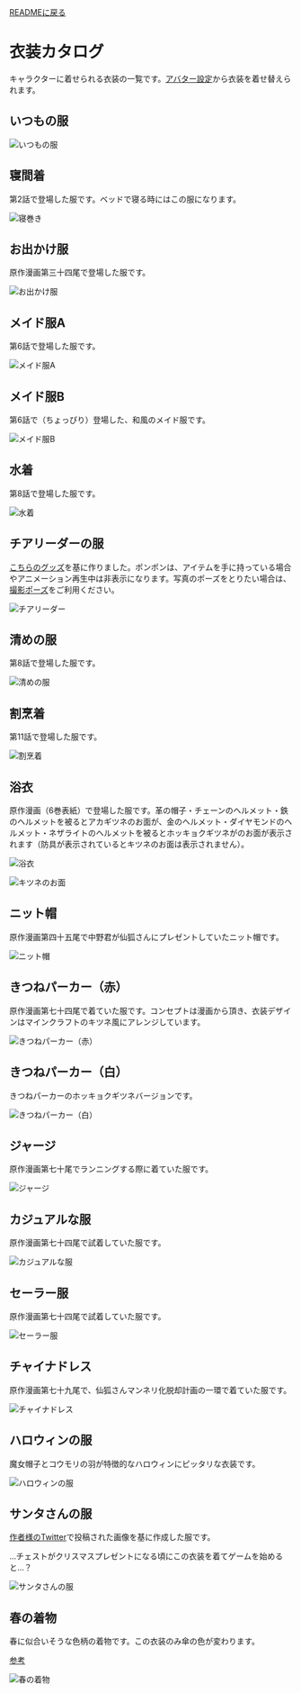 [READMEに戻る](./README_jp.md)

# 衣装カタログ
キャラクターに着せられる衣装の一覧です。[アバター設定](./README_jp.md#アクション4-1-衣装変更)から衣装を着せ替えられます。

## いつもの服
![いつもの服](README_images/costume_default.jpg)

## 寝間着
第2話で登場した服です。ベッドで寝る時にはこの服になります。

![寝巻き](README_images/costume_nightwear.jpg)

## お出かけ服
原作漫画第三十四尾で登場した服です。

![お出かけ服](README_images/costume_outgoing.jpg)

## メイド服A
第6話で登場した服です。

![メイド服A](README_images/costume_maid_a.jpg)

## メイド服B
第6話で（ちょっぴり）登場した、和風のメイド服です。

![メイド服B](README_images/costume_maid_b.jpg)

## 水着
第8話で登場した服です。

![水着](README_images/costume_swimsuit.jpg)

## チアリーダーの服
[こちらのグッズ](https://www.amazon.co.jp/gp/product/B07XZ6754D)を基に作りました。ポンポンは、アイテムを手に持っている場合やアニメーション再生中は非表示になります。写真のポーズをとりたい場合は、[撮影ポーズ](./README_jp.md#ページ3撮影ポーズ)をご利用ください。

![チアリーダー](README_images/costume_cheerleader.jpg)

## 清めの服
第8話で登場した服です。

![清めの服](README_images/costume_purification.jpg)

## 割烹着
第11話で登場した服です。

![割烹着](README_images/kappogi.jpg)

## 浴衣
原作漫画（6巻表紙）で登場した服です。革の帽子・チェーンのヘルメット・鉄のヘルメットを被るとアカギツネのお面が、金のヘルメット・ダイヤモンドのヘルメット・ネザライトのヘルメットを被るとホッキョクギツネがのお面が表示されます（防具が表示されているとキツネのお面は表示されません）。

![浴衣](README_images/costume_yukata.jpg)

![キツネのお面](README_images/costume_fox_mask.jpg)

## ニット帽
原作漫画第四十五尾で中野君が仙狐さんにプレゼントしていたニット帽です。

![ニット帽](README_images/costume_knitted_hat.jpg)

## きつねパーカー（赤）
原作漫画第七十四尾で着ていた服です。コンセプトは漫画から頂き、衣装デザインはマインクラフトのキツネ風にアレンジしています。

![きつねパーカー（赤）](README_images/costume_fox_hoodie_red.jpg)

## きつねパーカー（白）
きつねパーカーのホッキョクギツネバージョンです。

![きつねパーカー（白）](README_images/costume_fox_hoodie_white.jpg)

## ジャージ
原作漫画第七十尾でランニングする際に着ていた服です。

![ジャージ](README_images/costume_tracksuit.jpg)

## カジュアルな服
原作漫画第七十四尾で試着していた服です。

![カジュアルな服](README_images/costume_casual.jpg)

## セーラー服
原作漫画第七十四尾で試着していた服です。

![セーラー服](README_images/costume_sailor.jpg)

## チャイナドレス
原作漫画第七十九尾で、仙狐さんマンネリ化脱却計画の一環で着ていた服です。

![チャイナドレス](README_images/costume_china_dress.jpg)

## ハロウィンの服
魔女帽子とコウモリの羽が特徴的なハロウィンにピッタリな衣装です。

![ハロウィンの服](README_images/costume_halloween.jpg)

## サンタさんの服
[作者様のTwitter](https://twitter.com/rimukoro/status/1342066683704352768)で投稿された画像を基に作成した服です。

...チェストがクリスマスプレゼントになる頃にこの衣装を着てゲームを始めると...？

![サンタさんの服](README_images/costume_santa.jpg)

## 春の着物
春に似合いそうな色柄の着物です。この衣装のみ傘の色が変わります。

[参考](https://twitter.com/Kanda_omiyage/status/1627141001197531136?t=pWBnib7WuzlAD-uUdDcqIg&s=19)

![春の着物](README_images/costume_kimono.jpg)